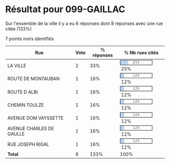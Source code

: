 # Résultat pour 099-GAILLAC

Sur l'ensemble de la ville il y a eu 6 réponses dont 8 réponses avec une rue citée (133%)

7 points noirs identifiés

| Rue | Vote | % réponses | % Nb rues cités|
|-----|------|------------|----------------|
| LA VILLE | 2 | 33% | <img src="../../img/bar_25.gif" />&nbsp;25%|
| ROUTE DE MONTAUBAN | 1 | 16% | <img src="../../img/bar_12.gif" />&nbsp;12%|
| ROUTE D ALBI | 1 | 16% | <img src="../../img/bar_12.gif" />&nbsp;12%|
| CHEMIN TOULZE | 1 | 16% | <img src="../../img/bar_12.gif" />&nbsp;12%|
| AVENUE DOM VAYSSETTE | 1 | 16% | <img src="../../img/bar_12.gif" />&nbsp;12%|
| AVENUE CHARLES DE GAULLE | 1 | 16% | <img src="../../img/bar_12.gif" />&nbsp;12%|
| RUE JOSEPH RIGAL | 1 | 16% | <img src="../../img/bar_12.gif" />&nbsp;12%|
| **Total** | 8 | 133% | 100%|
